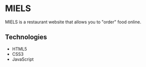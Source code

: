 # MIELS
MIELS is a restaurant website that allows you to "order" food online. 

## Technologies
- HTML5
- CSS3
- JavaScript